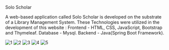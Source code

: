 Solo Scholar

A web-based application called Solo Scholar is developed on the substrate of a Library Management System. 
These Technologies were utilized in the development of this website : Frontend - HTML, CSS, JavaScript, Bootstrap
and Thymeleaf. Database - Mysql. Backend - Java(Spring Boot Framework).

![1](https://github.com/user-attachments/assets/b5c1a592-079f-48a0-bc32-5a85be0c6c57)
![2](https://github.com/user-attachments/assets/22ab8aa6-c5f6-43d1-8f09-af92e6c9222c)
![3](https://github.com/user-attachments/assets/4aa5dfa4-7033-4de8-a3cb-2602c6cc6222)
![4](https://github.com/user-attachments/assets/f5d29ed5-a569-46a8-b7ca-f5326c5dd900)
![5](https://github.com/user-attachments/assets/5058cb42-0396-4604-92ff-99461290996f)
